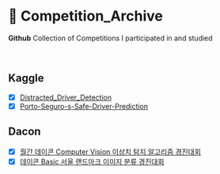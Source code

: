 # 🚀 Competition_Archive
**Github** Collection of Competitions I participated in and studied

<br>

## Kaggle
- [x] [Distracted_Driver_Detection](https://github.com/Seongwoong-sk/Distracted_Driver_Detection)   
- [x] [Porto-Seguro-s-Safe-Driver-Prediction](https://github.com/Seongwoong-sk/Porto-Seguro-s-Safe-Driver-Prediction)

## Dacon
- [x] [월간 데이콘 Computer Vision 이상치 탐지 알고리즘 경진대회](asdfsdf)   
- [x] [데이콘 Basic 서울 랜드마크 이미지 분류 경진대회](asdf)
